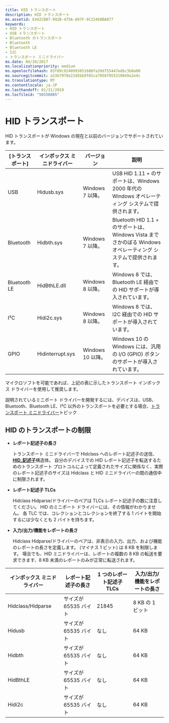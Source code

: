 ```yaml
---
title: HID トランスポート
description: HID トランスポート
ms.assetid: E442CB87-992B-475A-A97F-9C22468BA877
keywords:
- HID トランスポート
- USB トランスポート
- Bluetooth のトランスポート
- Bluetooth
- Bluetooth LE
- I2C
- トランスポート ミニドライバー
ms.date: 04/20/2017
ms.localizationpriority: medium
ms.openlocfilehash: 83f89c9240993851680fa20d755447edbc3b0a00
ms.sourcegitcommit: a33b7978e22d5bb9f65ca7056f955319049a2e4c
ms.translationtype: MT
ms.contentlocale: ja-JP
ms.lasthandoff: 01/31/2019
ms.locfileid: "56550085"
---
```

# <a name="hid-transports"></a>HID トランスポート


HID トランスポートが Windows の現在と以前のバージョンでサポートされています。

| [トランスポート]    | インボックス ミニドライバー | バージョン               |  説明 |
| ------------ | ----------------- | --------------------- | ---------- | 
| USB          | Hidusb.sys        | Windows 7 以降。  | USB HID 1.11 + のサポートは、Windows 2000 年代の Windows オペレーティング システムで提供されます。       |
| Bluetooth    | Hidbth.sys        | Windows 7 以降。  | Bluetooth HID 1.1 + のサポートは、Windows Vista までさかのぼる Windows オペレーティング システムで提供されます。 |
| Bluetooth LE | HidBthLE.dll      | Windows 8 以降。  | Windows 8 では、Bluetooth LE 経由での HID サポートが導入されています。                                               |
| I²C          | Hidi2c.sys        | Windows 8 以降。  | Windows 8 では、I2C 経由での HID サポートが導入されています。                                                        |
| GPIO         | Hidinterrupt.sys  | Windows 10 以降。 | Windows 10 の Windows には、汎用の I/O (GPIO) ボタンのサポートが導入されています。                         |

 

マイクロソフトを可能であれば、上記の表に示したトランスポート インボックス ドライバーを使用して推奨します。

説明されているミニポート ドライバーを開発するには、デバイスは、USB、Bluetooth、Bluetooth LE、I²C 以外のトランスポートを必要とする場合、[トランスポート ミニドライバー](transport-minidrivers.md)トピック

## <a name="hid-transport-limits"></a>HID のトランスポートの制限


-   **レポート記述子の長さ**

    トランスポート ミニドライバーで Hidclass へのレポート記述子の送信、 [ **HID\_記述子**](https://msdn.microsoft.com/library/windows/hardware/ff539885)構造体。 自分のデバイスでの HID レポート記述子を転送するためのトランスポート プロトコルによって定義されたサイズに関係なく、実際のレポート記述子のサイズは Hidclass と HID ミニドライバーの間の通信中に制限されます。

-   **レポート記述子 TLCs**

    Hidclass Hidparse/ドライバーのペアは TLCs レポート記述子の数に注意してください。 HID のミニポート ドライバーには、その情報がわかりません。 各 TLC では、コレクションとコレクションを終了する 1 バイトを開始するには少なくとも 2 バイトを持ちます。

-   **入力/出力/機能をレポートの長さ**

    Hidclass Hidparse/ドライバーのペアは、非表示の入力、出力、および機能のレポートの長さを定義します。 (マイナス 1 ビット) は 8 KB を制限します。 場合でも、HID ミニドライバーは、レポートの複数の 8 KB の転送を要求できます、8 KB 未満のレポートのみが正常に転送されます。

| インボックス ミニドライバー | レポート記述子の長さ | 1 つのレポート記述子 TLCs | 入力/出力/機能をレポートの長さ |
| ----------------- | ------------------------ | ----------------------------- | ---------------------------------- |
| Hidclass/Hidparse | サイズが 65535 バイト              | 21845                         | 8 KB の 1 ビット                       |
| Hidusb            | サイズが 65535 バイト              | なし                           | 64 KB                              |
| Hidbth            | サイズが 65535 バイト              | なし                           | 64 KB                              |
| HidBthLE          | サイズが 65535 バイト              | なし                           | 64 KB                              |
| Hidi2c            | サイズが 65535 バイト              | なし                           | 64 KB                              |

 

 

 




